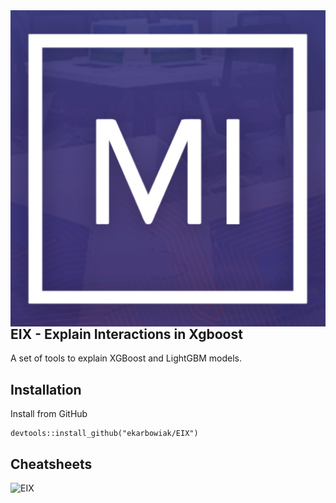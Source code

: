  <img src="docs/logo.png" align="right" />

## EIX - Explain Interactions in Xgboost
A set of tools to explain XGBoost and LightGBM models.

## Installation

Install from GitHub
```{r}
devtools::install_github("ekarbowiak/EIX")
```

## Cheatsheets

![EIX](https://github.com/ekarbowiak/EIX/blob/master/cheatsheets/EIX.png)
